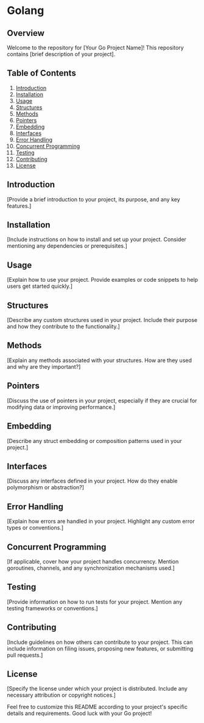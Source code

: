 # Golang

## Overview
Welcome to the repository for [Your Go Project Name]! This repository contains [brief description of your project].

## Table of Contents
1. [Introduction](#introduction)
2. [Installation](#installation)
3. [Usage](#usage)
4. [Structures](#structures)
5. [Methods](#methods)
6. [Pointers](#pointers)
7. [Embedding](#embedding)
8. [Interfaces](#interfaces)
9. [Error Handling](#error-handling)
10. [Concurrent Programming](#concurrent-programming)
11. [Testing](#testing)
12. [Contributing](#contributing)
13. [License](#license)

## Introduction
[Provide a brief introduction to your project, its purpose, and any key features.]

## Installation
[Include instructions on how to install and set up your project. Consider mentioning any dependencies or prerequisites.]

## Usage
[Explain how to use your project. Provide examples or code snippets to help users get started quickly.]

## Structures
[Describe any custom structures used in your project. Include their purpose and how they contribute to the functionality.]

## Methods
[Explain any methods associated with your structures. How are they used and why are they important?]

## Pointers
[Discuss the use of pointers in your project, especially if they are crucial for modifying data or improving performance.]

## Embedding
[Describe any struct embedding or composition patterns used in your project.]

## Interfaces
[Discuss any interfaces defined in your project. How do they enable polymorphism or abstraction?]

## Error Handling
[Explain how errors are handled in your project. Highlight any custom error types or conventions.]

## Concurrent Programming
[If applicable, cover how your project handles concurrency. Mention goroutines, channels, and any synchronization mechanisms used.]

## Testing
[Provide information on how to run tests for your project. Mention any testing frameworks or conventions.]

## Contributing
[Include guidelines on how others can contribute to your project. This can include information on filing issues, proposing new features, or submitting pull requests.]

## License
[Specify the license under which your project is distributed. Include any necessary attribution or copyright notices.]

Feel free to customize this README according to your project's specific details and requirements. Good luck with your Go project!
